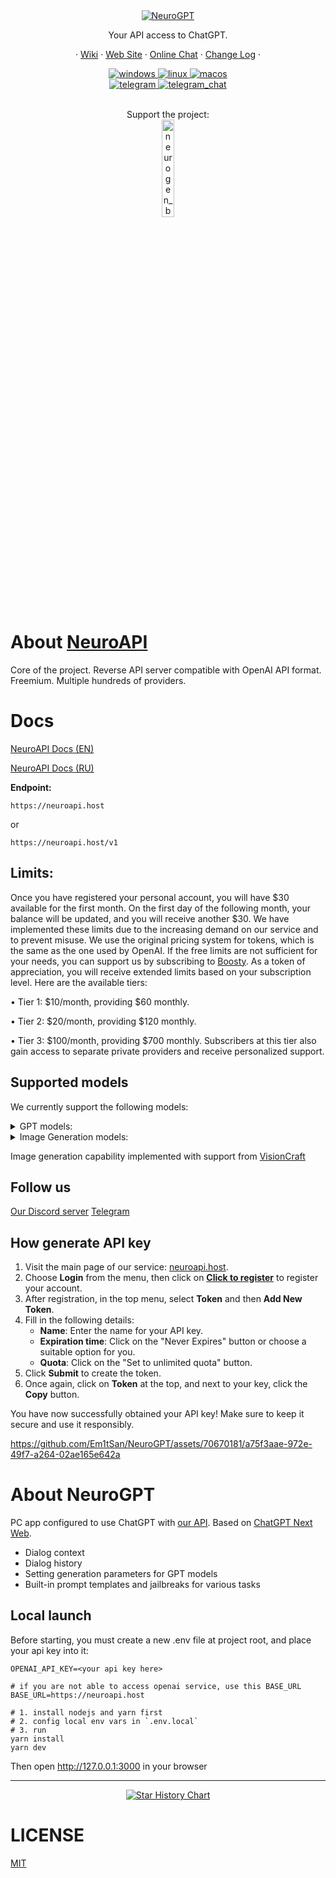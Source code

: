 <div align="center">

<a href="https://t.me/neurogen_news">
  <img src="https://readme-typing-svg.herokuapp.com?font=Jura&weight=700&size=30&duration=4000&pause=1000&color=1BED29&center=true&width=435&lines=NeuroGPT+by+NeuroAI" alt="NeuroGPT" />
</a>

Your API access to ChatGPT.

</div>

<div align="center">

· [Wiki](https://github.com/Em1tSan/NeuroGPT/wiki#english-language) · [Web Site](https://neuroapi.host/) · [Online Chat](https://chat.neuroapi.host) · [Change Log](https://github.com/Em1tSan/NeuroGPT/commits/main) ·

<a href="https://github.com/Em1tSan/NeuroGPT/releases/latest">
  <img src="https://img.shields.io/badge/-Windows-1371c3?logo=windows" alt="windows"/>
</a>
<a href="https://github.com/Em1tSan/NeuroGPT/releases/latest">
  <img src="https://img.shields.io/badge/-Linux-F1502F?logo=linux" alt="linux"/>
</a>
<a href="https://github.com/Em1tSan/NeuroGPT/releases/latest">
  <img src="https://img.shields.io/badge/-MacOS-C0BFC0?logo=apple" alt="macos"/>
</a>
<br/>

<a href="https://t.me/neuro_api">
  <img src="https://img.shields.io/badge/-Telegram channel-0088CC?logo=telegram" alt="telegram"/>
</a>
<a href="https://t.me/+IhL96RXP3D9iZTky">
  <img src="https://img.shields.io/badge/-Telegram chat-0088CC?logo=telegram" alt="telegram_chat"/>
</a>

<br> Support the project: <br/>
<a href="https://boosty.to/neuroapi">
  <img src="https://upload.wikimedia.org/wikipedia/commons/thumb/9/92/Boosty_logo.svg/512px-Boosty_logo.svg.png?20230209172145" alt="neurogen_boosty" width="20%">
</a>

</div>


# About [NeuroAPI](https://neuroapi.host)
Core of the project. Reverse API server compatible with OpenAI API format. Freemium. Multiple hundreds of providers.

# Docs 

[NeuroAPI Docs (EN)](https://neuroapi.gitbook.io/en/)

[NeuroAPI Docs (RU)](https://neuroapi.gitbook.io/ru/)

**Endpoint:**
```
https://neuroapi.host
```
or
```
https://neuroapi.host/v1
```
## Limits:

Once you have registered your personal account, you will have $30 available for the first month. On the first day of the following month, your balance will be updated, and you will receive another $30. We have implemented these limits due to the increasing demand on our service and to prevent misuse.
We use the original pricing system for tokens, which is the same as the one used by OpenAI.
If the free limits are not sufficient for your needs, you can support us by subscribing to [Boosty](https://boosty.to/neuroapi). As a token of appreciation, you will receive extended limits based on your subscription level. Here are the available tiers:

 • Tier 1: $10/month, providing $60 monthly.
 
 • Tier 2: $20/month, providing $120 monthly.
 
 • Tier 3: $100/month, providing $700 monthly. Subscribers at this tier also gain access to separate private providers and receive personalized support.

## Supported models

We currently support the following models:
<details>
  <summary>GPT models:</summary>
  
 • gpt-3.5-turbo
 
 • gpt-3.5-turbo-0613
 
 • gpt-3.5-turbo-1106
 
 • gpt-3.5-turbo-16k
 
 • gpt-3.5-turbo-16k-0613
 
 • gpt-4
 
 • gpt-4-0613
 
 • gpt-4-1106-preview (Temporary offline)
 
 • gpt-4-32k (for Boosty subscribers)
 
 • gpt-4-32k-0613 (for Boosty subscribers)
</details>



<details>
  <summary>Image Generation models:</summary>


 • 3guofeng3_v3.4 
 
 • absolutereality_v1.6 
 
 • absolutereality_v1.8.1 
 
 • amIReal_v4.1 
 
 • analog_diffusion_v1 
 
 • anything_v3.0 
 
 • anything_v4.5 
 
 • anything_V5 
 
 • abyss_orangemix_v3 
 
 • blazing_drive_v10g 
 
 • cetusmix_v35 
 
 • childrensStories_v1_3D 
 
 • childrensStories_v1_SemiReal 
 
 • childrensStories_v1_ToonAnime 
 
 • Counterfeit_v3.0 
 
 • cuteyukimix_midchapter3 
 
 • cyberrealistic_v3.3 
 
 • dalcefo_v4 
 
 • deliberate_v2 
 
 • deliberate_v3 
 
 • dreamlike_anime_v1.0 
 
 • dreamlike_diffusion_v1.0 
 
 • dreamlike_photoreal_v2.0 
 
 • dreamshaper_v6 
 
 • dreamshaper_v7 
 
 • dreamshaper_v8 
 
 • edgeOfRealism_eor_v2.0 
 
 • EimisAnimeDiffusion_v1 
 
 • elldreths-vivid 
 
 • epicrealism_natural_Sin_RC1 
 
 • ICantBelieveItsNotPhotography_seco 
 
 • juggernaut_aftermath 
 
 • lofi_v4 
 
 • lyriel_v1.6 
 
 • majicmixRealistic_v4 
 
 • mechamix_v1.0 
 
 • meinamix_v9 
 
 • meinamix_v11 
 
 • neverendingDream_v1.22 
 
 • openjourney_v4 
 
 • pastelMixStylizedAnime_pruned 
 
 • portraitplus_v1.0 
 
 • protogen_x3.4 
 
 • Realistic_Vision_v1.4 
 
 • Realistic_Vision_v2.0 
 
 • Realistic_Vision_v4.0 
 
 • Realistic_Vision_v5.0 
 
 • redshift_diffusion_v1.0 
 
 • revAnimated_v1.2.2 
 
 • rundiffusionFX_v2.5D_v1.0 
 
 • rundiffusionFX_photorealistic_v1.0 
 
 • StableDiffusion_v1.4 
 
 • Stable_Diffusion_v1.5 
 
 • shoninsBeautiful_v1.0 
 
 • theallys_mix_v2 
 
 • timeless_v1.0 
 
 • toonyou_beta6
</details>

Image generation capability implemented with support from [VisionCraft](https://github.com/VisionCraft-org/VisionCraft)

## Follow us

[Our Discord server](https://discord.gg/9v9GgYsThY)
[Telegram](https://t.me/neuro_api)

## How generate API key

1. Visit the main page of our service: [neuroapi.host](https://neuroapi.host).
2. Choose **Login** from the menu, then click on **[Click to register](https://key.neuroapi.host/register)** to register your account.
3. After registration, in the top menu, select **Token** and then **Add New Token**.
4. Fill in the following details:
   - **Name**: Enter the name for your API key.
   - **Expiration time**: Click on the "Never Expires" button or choose a suitable option for you.
   - **Quota**: Click on the "Set to unlimited quota" button.
5. Click **Submit** to create the token.
6. Once again, click on **Token** at the top, and next to your key, click the **Copy** button.

You have now successfully obtained your API key! Make sure to keep it secure and use it responsibly.

https://github.com/Em1tSan/NeuroGPT/assets/70670181/a75f3aae-972e-49f7-a264-02ae165e642a

# About NeuroGPT
PC app configured to use ChatGPT with [our API](https://github.com/Em1tSan/NeuroGPT#about-neuroapi). Based on <a href="https://github.com/Yidadaa/ChatGPT-Next-Web">ChatGPT Next Web</a>.

- Dialog context
- Dialog history
- Setting generation parameters for GPT models
- Built-in prompt templates and jailbreaks for various tasks

## Local launch

Before starting, you must create a new .env file at project root, and place your api key into it:

```
OPENAI_API_KEY=<your api key here>

# if you are not able to access openai service, use this BASE_URL
BASE_URL=https://neuroapi.host
```

```shell
# 1. install nodejs and yarn first
# 2. config local env vars in `.env.local`
# 3. run
yarn install
yarn dev
```
Then open http://127.0.0.1:3000 in your browser

***
<div align="center">
  
[![Star History Chart](https://api.star-history.com/svg?repos=Em1tSan/NeuroGPT&type=Date)](https://star-history.com/#Em1tSan/NeuroGPT&Date)
</div>

# LICENSE
[MIT](https://opensource.org/license/mit/)
